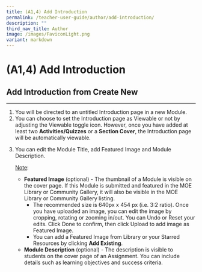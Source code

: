 ```yaml
---
title: (A1,4) Add Introduction
permalink: /teacher-user-guide/author/add-introduction/
description: ""
third_nav_title: Author
image: /images/FaviconLight.png
variant: markdown
---
```

<h1 id="add-introduction">(A1,4) Add Introduction</h1>
<h2 id="add-introduction-from-create-new">Add Introduction from Create New</h2>
<hr>
<ol>
<li>You will be directed to an untitled Introduction page in a new Module.</li>
<li>You can choose to set the Introduction page as Viewable or not by adjusting the Viewable toggle icon. However, once you have added at least two <strong>Activities/Quizzes</strong> or a <strong>Section Cover</strong>, the Introduction page will be automatically viewable.</li>
<li><p>You can edit the Module Title, add Featured Image and Module Description.</p>
	<p><u>Note</u>: </p>
<ul>
<li><strong>Featured Image</strong> (optional) - The thumbnail of a Module is visible on the cover page. If this Module is submitted and featured in the MOE Library or Community Gallery, it will also be visible in the MOE Library or Community Gallery listing.<ul>
<li>The recommended size is 640px x 454 px (i.e. 3:2 ratio). Once you have uploaded an image, you can edit the image by cropping, rotating or zooming in/out. You can Undo or Reset your edits. Click Done to confirm, then click Upload to add image as Featured Image.</li>
<li>You can add a Featured Image from Library or your Starred Resources by clicking <strong>Add Existing</strong>.</li>
</ul>
</li>
<li><strong>Module Description</strong> (optional) - The description is visible to students on the cover page of an Assignment. You can include details such as learning objectives and success criteria.</li>
</ul>
</li>
</ol>